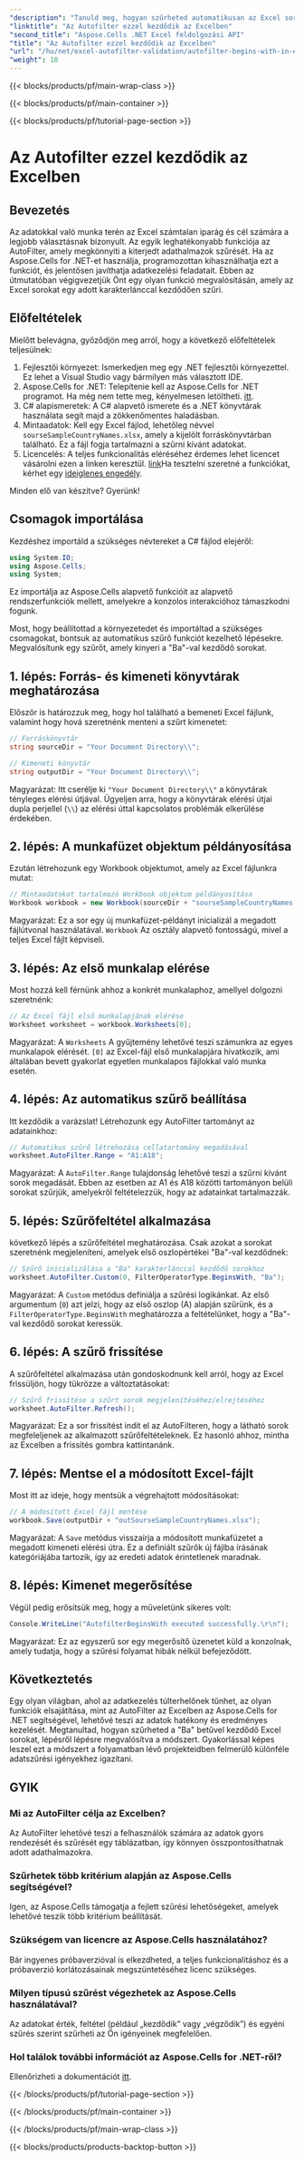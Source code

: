 ```yaml
---
"description": "Tanuld meg, hogyan szűrheted automatikusan az Excel sorokat az Aspose.Cells segítségével .NET-ben, ezzel az átfogó, lépésről lépésre szóló útmutatóval."
"linktitle": "Az Autofilter ezzel kezdődik az Excelben"
"second_title": "Aspose.Cells .NET Excel feldolgozási API"
"title": "Az Autofilter ezzel kezdődik az Excelben"
"url": "/hu/net/excel-autofilter-validation/autofilter-begins-with-in-excel/"
"weight": 10
---
```


{{< blocks/products/pf/main-wrap-class >}}

{{< blocks/products/pf/main-container >}}

{{< blocks/products/pf/tutorial-page-section >}}

# Az Autofilter ezzel kezdődik az Excelben

## Bevezetés

Az adatokkal való munka terén az Excel számtalan iparág és cél számára a legjobb választásnak bizonyult. Az egyik leghatékonyabb funkciója az AutoFilter, amely megkönnyíti a kiterjedt adathalmazok szűrését. Ha az Aspose.Cells for .NET-et használja, programozottan kihasználhatja ezt a funkciót, és jelentősen javíthatja adatkezelési feladatait. Ebben az útmutatóban végigvezetjük Önt egy olyan funkció megvalósításán, amely az Excel sorokat egy adott karakterlánccal kezdődően szűri.

## Előfeltételek

Mielőtt belevágna, győződjön meg arról, hogy a következő előfeltételek teljesülnek:

1. Fejlesztői környezet: Ismerkedjen meg egy .NET fejlesztői környezettel. Ez lehet a Visual Studio vagy bármilyen más választott IDE.
2. Aspose.Cells for .NET: Telepítenie kell az Aspose.Cells for .NET programot. Ha még nem tette meg, kényelmesen letöltheti. [itt](https://releases.aspose.com/cells/net/).
3. C# alapismeretek: A C# alapvető ismerete és a .NET könyvtárak használata segít majd a zökkenőmentes haladásban.
4. Mintaadatok: Kell egy Excel fájlod, lehetőleg névvel `sourseSampleCountryNames.xlsx`, amely a kijelölt forráskönyvtárban található. Ez a fájl fogja tartalmazni a szűrni kívánt adatokat.
5. Licencelés: A teljes funkcionalitás eléréséhez érdemes lehet licencet vásárolni ezen a linken keresztül. [link](https://purchase.aspose.com/buy)Ha tesztelni szeretné a funkciókat, kérhet egy [ideiglenes engedély](https://purchase.aspose.com/temporary-license/).

Minden elő van készítve? Gyerünk!

## Csomagok importálása

Kezdéshez importáld a szükséges névtereket a C# fájlod elejéről:

```csharp
using System.IO;
using Aspose.Cells;
using System;
```

Ez importálja az Aspose.Cells alapvető funkcióit az alapvető rendszerfunkciók mellett, amelyekre a konzolos interakcióhoz támaszkodni fogunk.

Most, hogy beállítottad a környezetedet és importáltad a szükséges csomagokat, bontsuk az automatikus szűrő funkciót kezelhető lépésekre. Megvalósítunk egy szűrőt, amely kinyeri a "Ba"-val kezdődő sorokat.

## 1. lépés: Forrás- és kimeneti könyvtárak meghatározása

Először is határozzuk meg, hogy hol található a bemeneti Excel fájlunk, valamint hogy hová szeretnénk menteni a szűrt kimenetet:

```csharp
// Forráskönyvtár
string sourceDir = "Your Document Directory\\";

// Kimeneti könyvtár
string outputDir = "Your Document Directory\\";
```

Magyarázat: Itt cserélje ki `"Your Document Directory\\"` a könyvtárak tényleges elérési útjával. Ügyeljen arra, hogy a könyvtárak elérési útjai dupla perjellel (`\\`) az elérési úttal kapcsolatos problémák elkerülése érdekében.

## 2. lépés: A munkafüzet objektum példányosítása

Ezután létrehozunk egy Workbook objektumot, amely az Excel fájlunkra mutat:

```csharp
// Mintaadatokat tartalmazó Workbook objektum példányosítása
Workbook workbook = new Workbook(sourceDir + "sourseSampleCountryNames.xlsx");
```

Magyarázat: Ez a sor egy új munkafüzet-példányt inicializál a megadott fájlútvonal használatával. `Workbook` Az osztály alapvető fontosságú, mivel a teljes Excel fájlt képviseli.

## 3. lépés: Az első munkalap elérése

Most hozzá kell férnünk ahhoz a konkrét munkalaphoz, amellyel dolgozni szeretnénk:

```csharp
// Az Excel fájl első munkalapjának elérése
Worksheet worksheet = workbook.Worksheets[0];
```

Magyarázat: A `Worksheets` A gyűjtemény lehetővé teszi számunkra az egyes munkalapok elérését. `[0]` az Excel-fájl első munkalapjára hivatkozik, ami általában bevett gyakorlat egyetlen munkalapos fájlokkal való munka esetén.

## 4. lépés: Az automatikus szűrő beállítása

Itt kezdődik a varázslat! Létrehozunk egy AutoFilter tartományt az adatainkhoz:

```csharp
// Automatikus szűrő létrehozása cellatartomány megadásával
worksheet.AutoFilter.Range = "A1:A18";
```

Magyarázat: A `AutoFilter.Range` tulajdonság lehetővé teszi a szűrni kívánt sorok megadását. Ebben az esetben az A1 és A18 közötti tartományon belüli sorokat szűrjük, amelyekről feltételezzük, hogy az adatainkat tartalmazzák.

## 5. lépés: Szűrőfeltétel alkalmazása

következő lépés a szűrőfeltétel meghatározása. Csak azokat a sorokat szeretnénk megjeleníteni, amelyek első oszlopértékei "Ba"-val kezdődnek:

```csharp
// Szűrő inicializálása a "Ba" karakterlánccal kezdődő sorokhoz
worksheet.AutoFilter.Custom(0, FilterOperatorType.BeginsWith, "Ba");
```

Magyarázat: A `Custom` metódus definiálja a szűrési logikánkat. Az első argumentum (`0`) azt jelzi, hogy az első oszlop (A) alapján szűrünk, és a `FilterOperatorType.BeginsWith` meghatározza a feltételünket, hogy a "Ba"-val kezdődő sorokat keressük.

## 6. lépés: A szűrő frissítése

A szűrőfeltétel alkalmazása után gondoskodnunk kell arról, hogy az Excel frissüljön, hogy tükrözze a változtatásokat:

```csharp
// Szűrő frissítése a szűrt sorok megjelenítéséhez/elrejtéséhez
worksheet.AutoFilter.Refresh();
```

Magyarázat: Ez a sor frissítést indít el az AutoFilteren, hogy a látható sorok megfeleljenek az alkalmazott szűrőfeltételeknek. Ez hasonló ahhoz, mintha az Excelben a frissítés gombra kattintanánk.

## 7. lépés: Mentse el a módosított Excel-fájlt

Most itt az ideje, hogy mentsük a végrehajtott módosításokat:

```csharp
// A módosított Excel fájl mentése
workbook.Save(outputDir + "outSourseSampleCountryNames.xlsx");
```

Magyarázat: A `Save` metódus visszaírja a módosított munkafüzetet a megadott kimeneti elérési útra. Ez a definiált szűrők új fájlba írásának kategóriájába tartozik, így az eredeti adatok érintetlenek maradnak.

## 8. lépés: Kimenet megerősítése

Végül pedig erősítsük meg, hogy a műveletünk sikeres volt:

```csharp
Console.WriteLine("AutofilterBeginsWith executed successfully.\r\n");
```

Magyarázat: Ez az egyszerű sor egy megerősítő üzenetet küld a konzolnak, amely tudatja, hogy a szűrési folyamat hibák nélkül befejeződött.

## Következtetés

Egy olyan világban, ahol az adatkezelés túlterhelőnek tűnhet, az olyan funkciók elsajátítása, mint az AutoFilter az Excelben az Aspose.Cells for .NET segítségével, lehetővé teszi az adatok hatékony és eredményes kezelését. Megtanultad, hogyan szűrheted a "Ba" betűvel kezdődő Excel sorokat, lépésről lépésre megvalósítva a módszert. Gyakorlással képes leszel ezt a módszert a folyamatban lévő projekteidben felmerülő különféle adatszűrési igényekhez igazítani.

## GYIK

### Mi az AutoFilter célja az Excelben?  
Az AutoFilter lehetővé teszi a felhasználók számára az adatok gyors rendezését és szűrését egy táblázatban, így könnyen összpontosíthatnak adott adathalmazokra.

### Szűrhetek több kritérium alapján az Aspose.Cells segítségével?  
Igen, az Aspose.Cells támogatja a fejlett szűrési lehetőségeket, amelyek lehetővé teszik több kritérium beállítását.

### Szükségem van licencre az Aspose.Cells használatához?  
Bár ingyenes próbaverzióval is elkezdheted, a teljes funkcionalitáshoz és a próbaverzió korlátozásainak megszüntetéséhez licenc szükséges.

### Milyen típusú szűrést végezhetek az Aspose.Cells használatával?  
Az adatokat érték, feltétel (például „kezdődik” vagy „végződik”) és egyéni szűrés szerint szűrheti az Ön igényeinek megfelelően.

### Hol találok további információt az Aspose.Cells for .NET-ről?  
Ellenőrizheti a dokumentációt [itt](https://reference.aspose.com/cells/net/).

{{< /blocks/products/pf/tutorial-page-section >}}

{{< /blocks/products/pf/main-container >}}

{{< /blocks/products/pf/main-wrap-class >}}

{{< blocks/products/products-backtop-button >}}